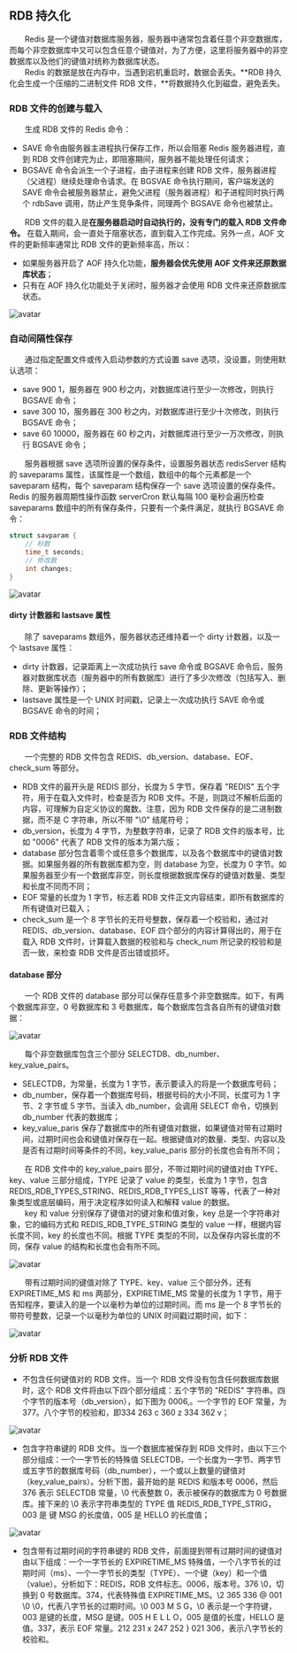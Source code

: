 
## RDB 持久化
　　Redis 是一个键值对数据库服务器，服务器中通常包含着任意个非空数据库，而每个非空数据库中又可以包含任意个键值对，为了方便，这里将服务器中的非空数据库以及他们的键值对统称为数据库状态。<br />
　　Redis 的数据是放在内存中，当遇到宕机重启时，数据会丢失。**RDB 持久化会生成一个压缩的二进制文件 RDB 文件，**将数据持久化到磁盘，避免丢失。

### RDB 文件的创建与载入
　　生成 RDB 文件的 Redis 命令：

- SAVE 命令由服务器主进程执行保存工作，所以会阻塞 Redis 服务器进程，直到 RDB 文件创建完为止，即阻塞期间，服务器不能处理任何请求；
- BGSAVE 命令会派生一个子进程，由子进程来创建 RDB 文件，服务器进程（父进程）继续处理命令请求。在 BGSVAE 命令执行期间，客户端发送的 SAVE 命令会被服务器禁止，避免父进程（服务器进程）和子进程同时执行两个 rdbSave 调用，防止产生竞争条件，同理两个 BGSAVE 命令也被禁止。

　　RDB 文件的载入是**在服务器启动时自动执行的，没有专门的载入 RDB 文件命令。** 在载入期间，会一直处于阻塞状态，直到载入工作完成。另外一点，AOF 文件的更新频率通常比 RDB 文件的更新频率高，所以：
  
- 如果服务器开启了 AOF 持久化功能，**服务器会优先使用 AOF 文件来还原数据库状态**；
- 只有在 AOF 持久化功能处于关闭时，服务器才会使用 RDB 文件来还原数据库状态。

![avatar](chapter_10_p1.png)

### 自动间隔性保存
　　通过指定配置文件或传入启动参数的方式设置 save 选项，没设置，则使用默认选项：
  
- save 900 1，服务器在 900 秒之内，对数据库进行至少一次修改，则执行 BGSAVE 命令；
- save 300 10，服务器在 300 秒之内，对数据库进行至少十次修改，则执行 BGSAVE 命令；
- save 60 10000，服务器在 60 秒之内，对数据库进行至少一万次修改，则执行 BGSAVE 命令；

　　服务器根据 save 选项所设置的保存条件，设置服务器状态 redisServer 结构的 saveparams 属性，该属性是一个数组，数组中的每个元素都是一个 saveparam 结构，每个 saveparam 结构保存一个 save 选项设置的保存条件。Redis 的服务器周期性操作函数 serverCron 默认每隔 100 毫秒会遍历检查 saveparams 数组中的所有保存条件，只要有一个条件满足，就执行 BGSAVE 命令：
  
```c
struct savparam {
    // 秒数
    time_t seconds;
    // 修改数
    int changes;
}
```

![avatar](chapter_10_p2.png)

#### dirty 计数器和 lastsave 属性
　　除了 saveparams 数组外，服务器状态还维持着一个 dirty 计数器，以及一个 lastsave 属性：
  
- dirty 计数器，记录距离上一次成功执行 save 命令或 BGSAVE 命令后，服务器对数据库状态（服务器中的所有数据库）进行了多少次修改（包括写入、删除、更新等操作）；
- lastsave 属性是一个 UNIX 时间戳，记录上一次成功执行 SAVE 命令或 BGSAVE 命令的时间；

### RDB 文件结构
　　一个完整的 RDB 文件包含 REDIS、db_version、database、EOF、check_sum 等部分。

- RDB 文件的最开头是 REDIS 部分，长度为 5 字节，保存着 "REDIS" 五个字符，用于在载入文件时，检查是否为 RDB 文件。不是，则跳过不解析后面的内容，可理解为自定义协议的魔数。注意，因为 RDB 文件保存的是二进制数据，而不是 C 字符串，所以不带 "\0" 结尾符号；
- db_version，长度为 4 字节，为整数字符串，记录了 RDB 文件的版本号，比如 "0006" 代表了 RDB 文件的版本为第六版；
- database 部分包含着零个或任意多个数据库，以及各个数据库中的键值对数据。如果服务器的所有数据库都为空，则 database 为空，长度为 0 字节。如果服务器至少有一个数据库非空，则长度根据数据库保存的键值对数量、类型和长度不同而不同；
- EOF 常量的长度为 1 字节，标志着 RDB 文件正文内容结束，即所有数据库的所有键值对已载入；
- check_sum 是一个 8 字节长的无符号整数，保存着一个校验和，通过对 REDIS、db_version、database、EOF 四个部分的内容计算得出的，用于在载入 RDB 文件时，计算载入数据的校验和与 check_num 所记录的校验和是否一致，来检查 RDB 文件是否出错或损坏。

#### database 部分
　　一个 RDB 文件的 database 部分可以保存任意多个非空数据库。如下，有两个数据库非空，0 号数据库和 3 号数据库，每个数据库包含各自所有的键值对数据：
  
![avatar](chapter_10_p3.png)

　　每个非空数据库包含三个部分 SELECTDB、db_number、key_value_pairs。
  
- SELECTDB，为常量，长度为 1 字节，表示要读入的将是一个数据库号码；
- db_number，保存着一个数据库号码，根据号码的大小不同，长度可为 1 字节、2 字节或 5 字节。当读入 db_number，会调用 SELECT 命令，切换到 db_number 代表的数据库；
- key_value_paris 保存了数据库中的所有键值对数据，如果键值对带有过期时间，过期时间也会和键值对保存在一起。根据键值对的数量、类型、内容以及是否有过期时间等条件的不同，key_value_paris 部分的长度也会有所不同；

　　在 RDB 文件中的 key_value_pairs 部分，不带过期时间的键值对由 TYPE、key、value 三部分组成，TYPE 记录了 value 的类型，长度为 1 字节，包含 REDIS_RDB_TYPES_STRING、REDIS_RDB_TYPES_LIST 等等，代表了一种对象类型或底层编码，用于决定程序如何读入和解释 value 的数据。<br />
　　key 和 value 分别保存了键值对的键对象和值对象，key 总是一个字符串对象，它的编码方式和 REDIS_RDB_TYPE_STRING 类型的 value 一样，根据内容长度不同，key 的长度也不同。根据 TYPE 类型的不同，以及保存内容长度的不同，保存 value 的结构和长度也会有所不同。
  
![avatar](chapter_10_p4.png)

　　带有过期时间的键值对除了 TYPE、key、value 三个部分外，还有 EXPIRETIME_MS 和 ms 两部分，EXPIRETIME_MS 常量的长度为 1 字节，用于告知程序，要读入的是一个以毫秒为单位的过期时间。而 ms 是一个 8 字节长的带符号整数，记录一个以毫秒为单位的 UNIX 时间戳过期时间，如下：
  
![avatar](chapter_10_p5.png)

### 分析 RDB 文件

- 不包含任何键值对的 RDB 文件。当一个 RDB 文件没有包含任何数据库数据时，这个 RDB 文件将由以下四个部分组成：五个字节的 "REDIS" 字符串。四个字节的版本号（db_version），如下图为 0006,。一个字节的 EOF 常量，为 377。八个字节的校验和，即334 263 c 360 z 334 362 v；

![avatar](chapter_10_p6.png)

- 包含字符串键的 RDB 文件。当一个数据库被保存到 RDB 文件时，由以下三个部分组成：一个一字节长的特殊值 SELECTDB，一个长度为一字节、两字节或五字节的数据库号码（db_number），一个或以上数量的键值对（key_value_pairs）。分析下图，最开始的是 REDIS 和版本号 0006，然后 376 表示 SELECTDB 常量，\0 代表整数 0，表示被保存的数据库为 0 号数据库。接下来的 \0 表示字符串类型的 TYPE 值 REDIS_RDB_TYPE_STRIG，003 是 键 MSG 的长度值，005 是 HELLO 的长度值；

![avatar](chapter_10_p7.png)

- 包含带有过期时间的字符串键的 RDB 文件，前面提到带有过期时间的键值对由以下组成：一个一字节长的 EXPIRETIME_MS 特殊值，一个八字节长的过期时间（ms）、一个一字节长的类型（TYPE）、一个键（key）和一个值（value）。分析如下：REDIS，RDB 文件标志。0006，版本号。376 \0，切换到 0 号数据库。374，代表特殊值 EXPIRETIME_MS。\2 365 336 @ 001 \0 \0，代表八字节长的过期时间。\0 003 M S G，\0 表示是一个字符键，003 是键的长度，MSG 是键。005 H E L L O，005 是值的长度，HELLO 是值。337，表示 EOF 常量。212 231 x 247 252 } 021 306，表示八字节长的校验和。
